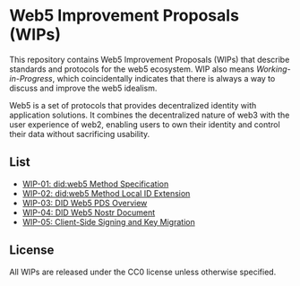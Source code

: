 # Web5 Improvement Proposals (WIPs)

This repository contains Web5 Improvement Proposals (WIPs) that describe standards and protocols for the web5 ecosystem. WIP also means *Working-in-Progress*, which coincidentally indicates that there is always a way to discuss and improve the web5 idealism.

Web5 is a set of protocols that provides decentralized identity with application solutions. It combines the decentralized nature of web3 with the user experience of web2, enabling users to own their identity and control their data without sacrificing usability.

## List

- [WIP-01: did:web5 Method Specification](01.md)
- [WIP-02: did:web5 Method Local ID Extension](02.md)
- [WIP-03: DID Web5 PDS Overview](03.md)
- [WIP-04: DID Web5 Nostr Document](04.md)
- [WIP-05: Client-Side Signing and Key Migration](05.md)

## License

All WIPs are released under the CC0 license unless otherwise specified.
